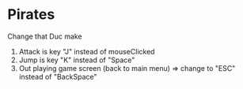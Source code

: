 # Pirates
Change that Duc make 
1. Attack is key "J" instead of mouseClicked
2. Jump is key "K" instead of "Space"
3. Out playing game screen (back to main menu) => change to "ESC" instead of "BackSpace"
